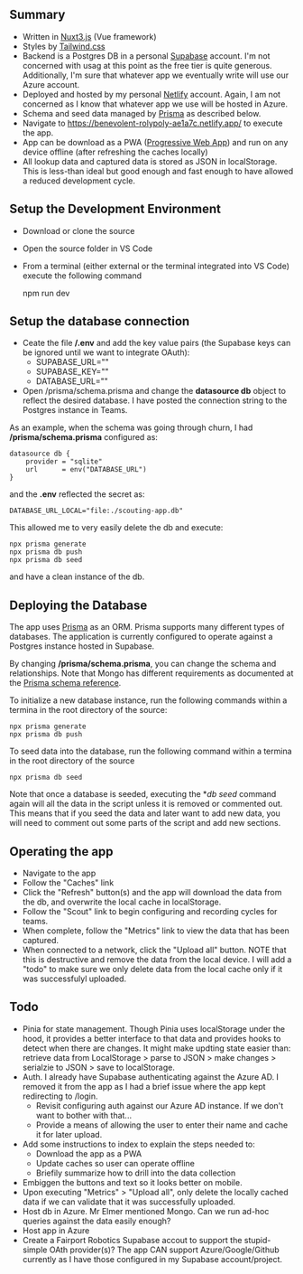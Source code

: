 ## Summary

- Written in [Nuxt3.js](https://nuxt.com/) (Vue framework)
- Styles by [Tailwind.css](https://tailwindcss.com/)
- Backend is a Postgres DB in a personal [Supabase](https://supabase.com/) account. I'm not concerned with usag at this point as the free tier is quite generous. Additionally, I'm sure that whatever app we eventually write will use our Azure account.
- Deployed and hosted by my personal [Netlify](https://www.netlify.com/) account. Again, I am not concerned as I know that whatever app we use will be hosted in Azure.
- Schema and seed data managed by [Prisma](https://www.prisma.io/) as described below.
- Navigate to https://benevolent-rolypoly-ae1a7c.netlify.app/ to execute the app.
- App can be download as a PWA ([Progressive Web App](https://developer.mozilla.org/en-US/docs/Web/Progressive_web_apps)) and run on any device offline (after refreshing the caches locally)
- All lookup data and captured data is stored as JSON in localStorage. This is less-than ideal but good enough and fast enough to have allowed a reduced development cycle.


## Setup the Development Environment
- Download or clone the source
- Open the source folder in VS Code
- From a terminal (either external or the terminal integrated into VS Code) execute the following command

    npm run dev


## Setup the database connection

- Ceate the file **/.env** and add the key value pairs (the Supabase keys can be ignored until we want to integrate OAuth):
    - SUPABASE_URL=""
    - SUPABASE_KEY=""
    - DATABASE_URL=""
- Open /prisma/schema.prisma and change the **datasource db** object to reflect the desired database. I have posted the connection string to the Postgres instance in Teams.

As an example, when the schema was going through churn, I had **/prisma/schema.prisma** configured as: 

    datasource db {
        provider = "sqlite"
        url      = env("DATABASE_URL")
    }

and the **.env** reflected the secret as:

    DATABASE_URL_LOCAL="file:./scouting-app.db"

This allowed me to very easily delete the db and execute:

    npx prisma generate
    npx prisma db push
    npx prisma db seed

and have a clean instance of the db. 


## Deploying the Database

The app uses [Prisma](https://www.prisma.io/docs) as an ORM. Prisma supports many different types of databases. The application is currently configured to operate against a Postgres instance hosted in Supabase.

By changing **/prisma/schema.prisma**, you can change the schema and relationships. Note that Mongo has different requirements as documented at the [Prisma schema reference](https://www.prisma.io/docs/reference/api-reference/prisma-schema-reference).

To initialize a new database instance, run the following commands within a termina in the root directory of the source:

    npx prisma generate
    npx prisma db push

To seed data into the database, run the following command within a termina in the root directory of the source

    npx prisma db seed

Note that once a database is seeded, executing the **db seed* command again will all the data in the script unless it is removed or commented out. This means that if you seed the data and later want to add new data, you will need to comment out some parts of the script and add new sections.


## Operating the app

- Navigate to the app
- Follow the "Caches" link
- Click the "Refresh" button(s) and the app will download the data from the db, and overwrite the local cache in localStorage.
- Follow the "Scout" link to begin configuring and recording cycles for teams.
- When complete, follow the "Metrics" link to view the data that has been captured.
- When connected to a network, click the "Upload all" button. NOTE that this is destructive and remove the data from the local device. I will add a "todo" to make sure we only delete data from the local cache only if it was successfulyl uploaded.


## Todo

- Pinia for state management. Though Pinia uses localStorage under the hood, it provides a better interface to that data and provides hooks to detect when there are changes. It might make updting state easier than: retrieve data from LocalStorage > parse to JSON > make changes > serialzie to JSON > save to localStorage.
- Auth. I already have Supabase authenticating against the Azure AD. I removed it from the app as I had a brief issue where the app kept redirecting to /login. 
    - Revisit configuring auth against our Azure AD instance. If we don't want to bother with that...
    - Provide a means of allowing the user to enter their name and cache it for later upload.
- Add some instructions to index to explain the steps needed to:
    - Download the app as a PWA
    - Update caches so user can operate offline
    - Briefily summarize how to drill into the data collection
- Embiggen the buttons and text so it looks better on mobile.
- Upon executing "Metrics" > "Upload all", only delete the locally cached data if we can validate that it was successfully uploaded.
- Host db in Azure. Mr Elmer mentioned Mongo. Can we run ad-hoc queries against the data easily enough?
- Host app in Azure
- Create a Fairport Robotics Supabase accout to support the stupid-simple OAth provider(s)? The app CAN support Azure/Google/Github currently as I have those configured in my Supabase account/project.
